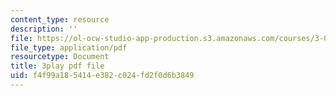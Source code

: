```yaml
---
content_type: resource
description: ''
file: https://ol-ocw-studio-app-production.s3.amazonaws.com/courses/3-021j-introduction-to-modeling-and-simulation-spring-2012/f4f99a185414e382c024fd2f0d6b3849_Iq8yyEHm_jI.pdf
file_type: application/pdf
resourcetype: Document
title: 3play pdf file
uid: f4f99a18-5414-e382-c024-fd2f0d6b3849
---
```

